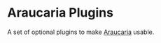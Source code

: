# Araucaria Plugins

A set of optional plugins to make [Araucaria](https://github.com/joao-arthur/araucaria) usable.